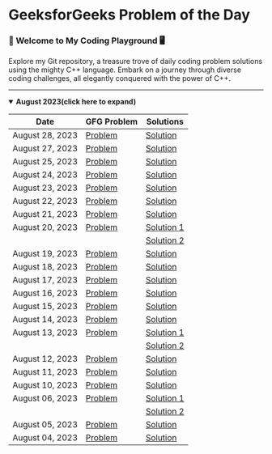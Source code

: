 # GeeksforGeeks Problem of the Day
### 🚀 Welcome to My Coding Playground 🖥️
Explore my Git repository, a treasure trove of daily coding problem solutions using the mighty C++ language. Embark on a journey through diverse coding challenges, all elegantly conquered with the power of C++.

---
<details open>
<summary><strong>August 2023(click here to expand)</strong></summary>

| Date            | GFG Problem                                                                                        | Solutions                                   |
| --------------- | -------------------------------------------------------------------------------------------------- | ------------------------------------------- |
| August 28, 2023 | [Problem](https://practice.geeksforgeeks.org/problems/remove-duplicate-element-from-sorted-linked-list/1) | [Solution](./august-2023/28-august.cpp) |
| August 27, 2023 | [Problem](https://practice.geeksforgeeks.org/problems/reverse-a-string/1) | [Solution](./august-2023/27-august.cpp) |
| August 25, 2023 | [Problem](https://practice.geeksforgeeks.org/problems/palindrome-string0817/1) | [Solution](./august-2023/25-august.cpp) |
| August 24, 2023 | [Problem](https://practice.geeksforgeeks.org/problems/multiply-two-strings/1) | [Solution](./august-2023/24-august.cpp) |
| August 23, 2023 | [Problem](https://practice.geeksforgeeks.org/problems/find-the-string-in-grid0111/1) | [Solution](./august-2023/23-august.cpp) |
| August 22, 2023 | [Problem](https://practice.geeksforgeeks.org/problems/make-matrix-beautiful-1587115620/1) | [Solution](./august-2023/22-august.cpp) |
| August 21, 2023 | [Problem](https://practice.geeksforgeeks.org/problems/surround-the-1s2505/1) | [Solution](./august-2023/21-august.cpp) |
| August 20, 2023 | [Problem](https://practice.geeksforgeeks.org/problems/number-of-occurrence2259/1) | [Solution 1](./august-2023/20-august_1.cpp) |
|                 |                                                                                                    | [Solution 2](./august-2023/20-august_2.cpp) |
| August 19, 2023 | [Problem](https://practice.geeksforgeeks.org/problems/subarray-with-given-sum-1587115621/1)                    | [Solution](./august-2023/19-august_2.cpp)     |
| August 18, 2023 | [Problem](https://practice.geeksforgeeks.org/problems/leaders-in-an-array-1587115620/1)                    | [Solution](./august-2023/18-august.cpp)     |
| August 17, 2023 | [Problem](https://practice.geeksforgeeks.org/problems/next-smallest-palindrome4740/1)                    | [Solution](./august-2023/17-august.cpp)     |
| August 16, 2023 | [Problem](https://practice.geeksforgeeks.org/problems/nth-catalan-number0817/1)                    | [Solution](./august-2023/16-august.cpp)     |
| August 15, 2023 | [Problem](https://practice.geeksforgeeks.org/problems/flip-bits0240/1)                             | [Solution](./august-2023/15-august.cpp)     |
| August 14, 2023 | [Problem](https://practice.geeksforgeeks.org/problems/finding-the-numbers0215/1)                   | [Solution](./august-2023/14-august.cpp)     |
| August 13, 2023 | [Problem](https://practice.geeksforgeeks.org/problems/nth-fibonacci-number1335/1)                  | [Solution 1](./august-2023/13-august_1.cpp) |
|                 |                                                                                                    | [Solution 2](./august-2023/13-august_2.cpp) |
| August 12, 2023 | [Problem](https://practice.geeksforgeeks.org/problems/longest-increasing-subsequence-1587115620/1) | [Solution](./august-2023/12-august.cpp)     |
| August 11, 2023 | [Problem](https://practice.geeksforgeeks.org/problems/coin-change2448/1)                           | [Solution](./august-2023/11-august.cpp)     |
| August 10, 2023 | [Problem](https://practice.geeksforgeeks.org/problems/longest-common-subsequence-1587115620/1)     | [Solution](./august-2023/10-august.cpp)     |
| August 06, 2023 | [Problem](https://practice.geeksforgeeks.org/problems/permutations-of-a-given-string-1587115620/1) | [Solution 1](./august-2023/06-august_1.cpp) |
|                 |                                                                                                    | [Solution 2](./august-2023/06-august_2.cpp) |
| August 05, 2023 | [Problem](https://practice.geeksforgeeks.org/problems/chocolate-distribution-problem3825/1)        | [Solution](./august-2023/05-august.cpp)     |
| August 04, 2023 | [Problem](https://practice.geeksforgeeks.org/problems/reverse-a-stack/1)                           | [Solution](./august-2023/04-august.cpp)     |

</details>
